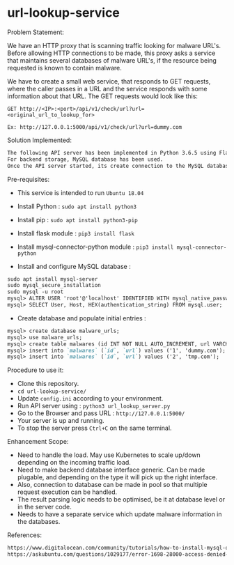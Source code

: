 # url-lookup-service

Problem Statement:

We have an HTTP proxy that is scanning traffic looking for malware URL's. Before allowing HTTP connections to be made, this proxy asks a service that maintains several databases of malware URL's, if the resource being requested is known to contain malware.

We have to create a small web service, that responds to GET requests, where the caller passes in a URL and the service responds with some information about that URL.
The GET requests would look like this:

`GET http://<IP>:<port>/api/v1/check/url?url=<original_url_to_lookup_for>`

`Ex: http://127.0.0.1:5000/api/v1/check/url?url=dummy.com`

Solution Implemented:
```markdown
The following API server has been implemented in Python 3.6.5 using Flask library.
For backend storage, MySQL database has been used.
Once the API server started, its create connection to the MySQL database and for subsequent GET requests, it uses this same connection.
```
Pre-requisites:

- This service is intended to run `Ubuntu 18.04`

- Install Python : `sudo apt install python3`

- Install pip : `sudo apt install python3-pip`

- Install flask module : `pip3 install flask`

- Install mysql-connector-python module : `pip3 install mysql-connector-python`

- Install and configure MySQL database :
```markdown
sudo apt install mysql-server
sudo mysql_secure_installation
sudo mysql -u root
mysql> ALTER USER 'root'@'localhost' IDENTIFIED WITH mysql_native_password BY 'root123';
mysql> SELECT User, Host, HEX(authentication_string) FROM mysql.user;
```

- Create database and populate initial entries :
```markdown
mysql> create database malware_urls;
mysql> use malware_urls;
mysql> create table malwares (id INT NOT NULL AUTO_INCREMENT, url VARCHAR(2000) NOT NULL, PRIMARY KEY (id));
mysql> insert into `malwares` (`id`, `url`) values ('1', 'dummy.com');
mysql> insert into `malwares` (`id`, `url`) values ('2', 'tmp.com');
```

Procedure to use it:

- Clone this repository.
- `cd url-lookup-service/`
- Update `config.ini` according to your environment.
- Run API server using : `python3 url_lookup_server.py`
- Go to the Browser and pass URL : `http://127.0.0.1:5000/`
- Your server is up and running.
- To stop the server press `Ctrl+C` on the same terminal.

Enhancement Scope:

- Need to handle the load. May use Kubernetes to scale up/down depending on the incoming traffic load.
- Need to make backend database interface generic. Can be made plugable, and depending on the type it will pick up the right interface.
- Also, connection to database can be made in pool so that multiple request execution can be handled.
- The result parsing logic needs to be optimised, be it at database level or in the server code.
- Needs to have a separate service which update malware information in the databases.

References:
```markdown
https://www.digitalocean.com/community/tutorials/how-to-install-mysql-on-ubuntu-18-04
https://askubuntu.com/questions/1029177/error-1698-28000-access-denied-for-user-rootlocalhost-at-ubuntu-18-04
```
